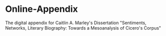 # Online-Appendix
The digital appendix for Caitlin A. Marley's Dissertation "Sentiments, Networks, Literary Biography: Towards a Mesoanalysis of Cicero's Corpus"
